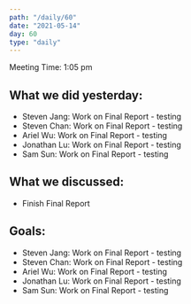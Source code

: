 ```yaml
---
path: "/daily/60"
date: "2021-05-14"
day: 60
type: "daily"
---
```



Meeting Time: 1:05 pm


## What we did yesterday:



*   Steven Jang: Work on Final Report - testing
*   Steven Chan: Work on Final Report - testing
*   Ariel Wu: Work on Final Report - testing
*   Jonathan Lu: Work on Final Report - testing
*   Sam Sun: Work on Final Report - testing


## What we discussed:



*   Finish Final Report


## Goals:



*   Steven Jang: Work on Final Report - testing
*   Steven Chan: Work on Final Report - testing
*   Ariel Wu: Work on Final Report - testing
*   Jonathan Lu: Work on Final Report - testing
*   Sam Sun: Work on Final Report - testing